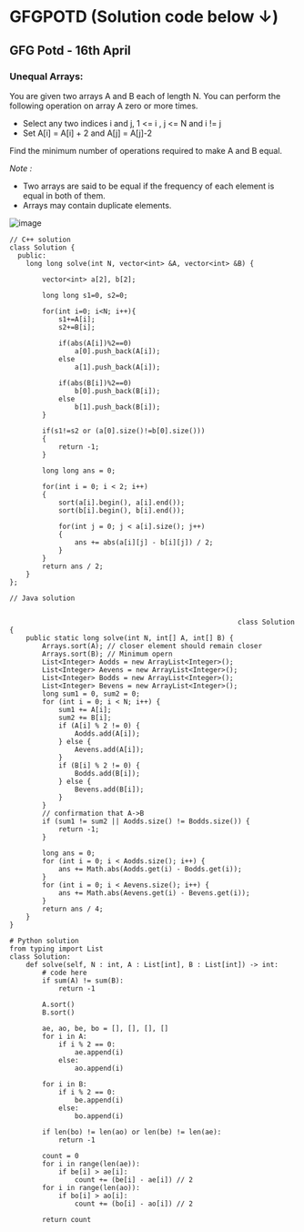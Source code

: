 # GFGPOTD (Solution code below ↓)
## GFG Potd - 16th April
### Unequal Arrays: 
You are given two arrays A and B each of length N. You can perform the following operation on array A zero or more times. 

- Select any two indices i and j, 1 <= i , j <= N and i != j
- Set A[i] = A[i] + 2 and A[j] = A[j]-2

Find the minimum number of operations required to make A and B equal.

*Note :*

- Two arrays are said to be equal if the frequency of each element is equal in both of them.
- Arrays may contain duplicate elements.

![image](https://user-images.githubusercontent.com/91115665/232280025-390b9f13-831f-4ee9-8dd3-b8d6e420953f.png)

```
// C++ solution
class Solution {
  public:
    long long solve(int N, vector<int> &A, vector<int> &B) {
        
        vector<int> a[2], b[2];
        
        long long s1=0, s2=0;
        
        for(int i=0; i<N; i++){
            s1+=A[i];
            s2+=B[i];
            
            if(abs(A[i])%2==0)
                a[0].push_back(A[i]);
            else
                a[1].push_back(A[i]);
            
            if(abs(B[i])%2==0)
                b[0].push_back(B[i]);
            else
                b[1].push_back(B[i]);
        }
        
        if(s1!=s2 or (a[0].size()!=b[0].size()))
        {
            return -1;
        }
        
        long long ans = 0;
    
        for(int i = 0; i < 2; i++) 
        {
            sort(a[i].begin(), a[i].end());
            sort(b[i].begin(), b[i].end());
            
            for(int j = 0; j < a[i].size(); j++) 
            {
                ans += abs(a[i][j] - b[i][j]) / 2;
            }
        }
        return ans / 2;
    }
};
```

```
// Java solution


                                                        class Solution {
    public static long solve(int N, int[] A, int[] B) {
        Arrays.sort(A); // closer element should remain closer 
        Arrays.sort(B); // Minimum opern
        List<Integer> Aodds = new ArrayList<Integer>();
        List<Integer> Aevens = new ArrayList<Integer>();
        List<Integer> Bodds = new ArrayList<Integer>();
        List<Integer> Bevens = new ArrayList<Integer>();
        long sum1 = 0, sum2 = 0;
        for (int i = 0; i < N; i++) {
            sum1 += A[i];
            sum2 += B[i];
            if (A[i] % 2 != 0) {
                Aodds.add(A[i]);
            } else {
                Aevens.add(A[i]);
            }
            if (B[i] % 2 != 0) {
                Bodds.add(B[i]);
            } else {
                Bevens.add(B[i]);
            }
        }
        // confirmation that A->B
        if (sum1 != sum2 || Aodds.size() != Bodds.size()) {
            return -1;
        }

        long ans = 0;
        for (int i = 0; i < Aodds.size(); i++) {
            ans += Math.abs(Aodds.get(i) - Bodds.get(i));
        }
        for (int i = 0; i < Aevens.size(); i++) {
            ans += Math.abs(Aevens.get(i) - Bevens.get(i));
        }
        return ans / 4;
    }
}
```

```
# Python solution
from typing import List
class Solution:
    def solve(self, N : int, A : List[int], B : List[int]) -> int:
        # code here
        if sum(A) != sum(B):
            return -1
            
        A.sort()
        B.sort()
        
        ae, ao, be, bo = [], [], [], []
        for i in A:
            if i % 2 == 0:
                ae.append(i)
            else:
                ao.append(i)
                
        for i in B:
            if i % 2 == 0:
                be.append(i)
            else:
                bo.append(i)
        
        if len(bo) != len(ao) or len(be) != len(ae):
            return -1
            
        count = 0
        for i in range(len(ae)):
            if be[i] > ae[i]:
                count += (be[i] - ae[i]) // 2
        for i in range(len(ao)):
            if bo[i] > ao[i]:
                count += (bo[i] - ao[i]) // 2
                
        return count
```
